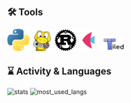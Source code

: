 <div>
  <h2>🛠️ Tools</h2>
  <img src="https://raw.githubusercontent.com/blankRiot96/blankRiot96.github.io/main/assets/md-icons/python.png" width=50></a>
  <img src="https://raw.githubusercontent.com/blankRiot96/blankRiot96.github.io/main/assets/md-icons/pygame.png" width=50></a>
  <img src="https://raw.githubusercontent.com/blankRiot96/blankRiot96.github.io/main/assets/md-icons/rust.png" width=50></a>
  <img src="https://raw.githubusercontent.com/blankRiot96/blankRiot96.github.io/main/assets/md-icons/flet.png" width=50></a>
  <img src="https://raw.githubusercontent.com/blankRiot96/blankRiot96.github.io/main/assets/md-icons/tiled.png" width=50></a>
  
  <h2>⌛ Activity & Languages</h2>
  <img src="https://github-readme-stats.vercel.app/api?username=blankRiot96&show_icons=true&include_all_commits=true&count_private=true&bg_color=ffffff00&text_color=34ebe5&hide_border=true" height="150" alt="stats">
  <img src="https://github-readme-stats.vercel.app/api/top-langs/?username=blankRiot96&layout=compact&langs_count=4&bg_color=ffffff00&text_color=34ebe5&count_private=true&hide_border=true" height="150" alt="most_used_langs">
</div>
